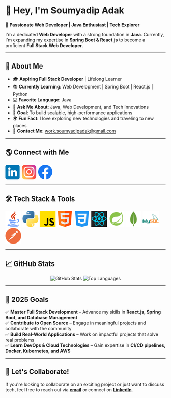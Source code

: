 # 👋 Hey, I'm **Soumyadip Adak**

🚀 **Passionate Web Developer | Java Enthusiast | Tech Explorer**

I'm a dedicated **Web Developer** with a strong foundation in **Java**. Currently, I'm expanding my expertise in **Spring Boot & React.js** to become a proficient **Full Stack Web Developer**.

---

## 📌 **About Me**

- 🎓 **Aspiring Full Stack Developer** | Lifelong Learner
- 📚 **Currently Learning**: Web Development | Spring Boot | React.js | Python
- 💻 **Favorite Language**: Java
- 💬 **Ask Me About**: Java, Web Development, and Tech Innovations
- 🎯 **Goal**: To build scalable, high-performance applications
- 🌍 **Fun Fact**: I love exploring new technologies and traveling to new places
- 📩 **Contact Me**: [work.soumyadipadak@gmail.com](mailto:work.soumyadipadak@gmail.com)

---

## 🌎 **Connect with Me**

<p align="left">
    <a href="https://www.linkedin.com/in/soumyadip-adak-a19b03281/"><img src="linkedin.png" heigth="45" width="45"></a>
    <a style="padding-left:3px;" href="https://www.instagram.com/soumyadip_adak8888"><img src="instagram.png" height="45" width="45"></a>
    <a style="padding-left:2px;" href="https://www.facebook.com/soumyadip.adak.99"><img src="facebook.png" heigth="45" width="45"></a>
</p>

---

## 🛠️ **Tech Stack & Tools**

<p align="left"> 
    <img src="java.png" height="50" width="50">
    <img src="python.png" height="50" width="50">
    <img src="javascript.png" height="50" width="50">
    <img src="html.png" height="50" width="50">
    <img src="css-3.png" height="50" width="50">
    <img src="react-1-logo-png-transparent.png" height="50" width="50">
    <img src="spring.png" height="50" width="50">
    <img src="mongo-db.png" height="50" width="50">
    <img src="mysql.png" height="50" width="50">
    <img src="images.png" height="50" width="50">
</p>

---

## 📈 **GitHub Stats**

<p align="center">
    <img src="https://github-readme-stats.vercel.app/api?username=adak99&show_icons=true&theme=radical" alt="GitHub Stats" width="400">
    <img src="https://github-readme-stats.vercel.app/api/top-langs/?username=adak99&layout=compact&theme=radical" alt="Top Languages" width="400">
</p>

---

## 🎯 **2025 Goals**

✅ **Master Full Stack Development** – Advance my skills in **React.js, Spring Boot, and Database Management**  
✅ **Contribute to Open Source** – Engage in meaningful projects and collaborate with the community  
✅ **Build Real-World Applications** – Work on impactful projects that solve real problems  
✅ **Learn DevOps & Cloud Technologies** – Gain expertise in **CI/CD pipelines, Docker, Kubernetes, and AWS**

---

## 🤝 **Let's Collaborate!**

If you're looking to collaborate on an exciting project or just want to discuss tech, feel free to reach out via **[email](mailto:work.soumyadipadak@gmail.com)** or connect on **[LinkedIn](https://www.linkedin.com/in/soumyadip-adak-a19b03281/)**.
